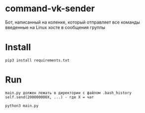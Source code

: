 # command-vk-sender

Бот, написанный на коленке, который отправляет все команды введенные на Linux хосте в сообщения группы

# Install

```
pip3 install requirements.txt
```
# Run
```
main.py должен лежать в директории с файлом .bash_history
self.send(200000000X, ...) - где X = чат

python3 main.py
```
